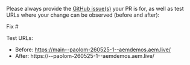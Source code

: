 Please always provide the [GitHub issue(s)](../issues) your PR is for, as well as test URLs where your change can be observed (before and after):

Fix #<gh-issue-id>

Test URLs:
- Before: https://main--paolom-260525-1--aemdemos.aem.live/
- After: https://<branch>--paolom-260525-1--aemdemos.aem.live/
